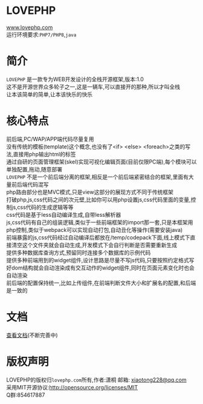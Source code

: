 

#  LOVEPHP

<a href="http://www.lovephp.com" target=_blank>www.lovephp.com</a>  
运行环境要求:`PHP7/PHP8`,`java`

# 简介

`LOVEPHP` 是一款专为WEB开发设计的全栈开源框架,版本:1.0  
这不是开源世界众多轮子之一,这是一辆车,可以直接开的那种,所以才叫全栈  
让本该简单的简单,让本该快乐的快乐

# 核心特点

前后端,PC/WAP/APP端代码尽量复用  
没有传统的模板(template)这个概念,也没有了\<if> \<else> \<foreach>之类的写法,直接用php输出html的标签  
通过自研的页面管理框架(skel)实现可视化编辑页面(目前仅限PC端),每个模块可以单独配置,拖动,随意部署  
`LOVEPHP` 不是一个前后端分离的框架,相反是一个前后端紧密结合的框架,里面有大量前后端代码混写  
php路由部分也是MVC模式,只是view这部分的展现方式不同于传统框架  
打破php,js,css代码之间的次元壁,比如你可以用php设置js,css代码里面的变量,控制js,css代码的生成逻辑等等  
css代码是基于less自动编译生成,自带less解析器  
js,css代码有自己的组装逻辑,类似于一些前端框架的import那一套,只是本框架用php控制,类似于webpack可以实现自动打包,自动丑化等操作(需要安装java)  
前端暴露的js,css代码经过自动编译后都放在/temp/codepack下面,线上模式下直接清空这个文件夹就会自动生成,开发模式下会自行判断是否需要重新生成  
提供多种数据库查询方式,预留同时连接多个数据库的示例代码  
提供多种前端用到的widget组件,设计思路是尽量不写js代码,只要按照约定格式写好dom结构就会自动渲染成有交互动作的widget组件,同时在页面元素变化时也会自动渲染  
前后端的配置保持统一,比如上传组件,在前端判断文件大小和扩展名的配置,和后端是一致的

# 文档
<a href="http://www.lovephp.com/doc/v1" target=_blank>查看文档</a>(不断完善中)

# 版权声明
LOVEPHP的版权归`lovephp.com`所有,作者:潇桐 邮箱: xiaotong228@qq.com  
采用MIT开源协议:<a href="http://opensource.org/licenses/MIT" target=_blank>http://opensource.org/licenses/MIT</a>  
Q群:854617887